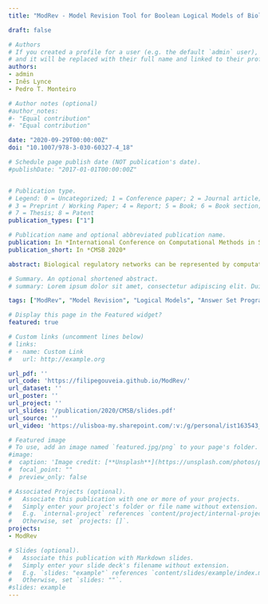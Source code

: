 ```yaml
---
title: "ModRev - Model Revision Tool for Boolean Logical Models of Biological Regulatory Networks"

draft: false

# Authors
# If you created a profile for a user (e.g. the default `admin` user), write the username (folder name) here 
# and it will be replaced with their full name and linked to their profile.
authors:
- admin
- Inês Lynce
- Pedro T. Monteiro

# Author notes (optional)
#author_notes:
#- "Equal contribution"
#- "Equal contribution"

date: "2020-09-29T00:00:00Z"
doi: "10.1007/978-3-030-60327-4_18"

# Schedule page publish date (NOT publication's date).
#publishDate: "2017-01-01T00:00:00Z"


# Publication type.
# Legend: 0 = Uncategorized; 1 = Conference paper; 2 = Journal article;
# 3 = Preprint / Working Paper; 4 = Report; 5 = Book; 6 = Book section;
# 7 = Thesis; 8 = Patent
publication_types: ["1"]

# Publication name and optional abbreviated publication name.
publication: In *International Conference on Computational Methods in Systems Biology*
publication_short: In *CMSB 2020*

abstract: Biological regulatory networks can be represented by computational models, which allow the study and the analysis of biological behaviours, therefore providing a better understanding of a given biological process. However, as new information is acquired, biological models may need to be revised, in order to also account for this new information. Here, we present a model revision tool, capable of repairing inconsistent Boolean biological models. Moreover, the tool is able to confront the models, both with steady state observations, as well as time-series data, considering both synchronous and asynchronous update schemes. The tool was tested with a well-known biological model that was corrupted with different random changes. The presented tool was able to successfully repair the majority of the corrupted models.

# Summary. An optional shortened abstract.
# summary: Lorem ipsum dolor sit amet, consectetur adipiscing elit. Duis posuere tellus ac convallis placerat. Proin tincidunt magna sed ex sollicitudin condimentum.

tags: ["ModRev", "Model Revision", "Logical Models", "Answer Set Programming"]

# Display this page in the Featured widget?
featured: true

# Custom links (uncomment lines below)
# links:
# - name: Custom Link
#   url: http://example.org

url_pdf: ''
url_code: 'https://filipegouveia.github.io/ModRev/'
url_dataset: ''
url_poster: ''
url_project: ''
url_slides: '/publication/2020/CMSB/slides.pdf'
url_source: ''
url_video: 'https://ulisboa-my.sharepoint.com/:v:/g/personal/ist163543_tecnico_ulisboa_pt/EdZPak1wvLVEtPAkNBid1VYBeRz6_2yq_EzKzi7p7ES0HA'

# Featured image
# To use, add an image named `featured.jpg/png` to your page's folder. 
#image:
#  caption: 'Image credit: [**Unsplash**](https://unsplash.com/photos/pLCdAaMFLTE)'
#  focal_point: ""
#  preview_only: false

# Associated Projects (optional).
#   Associate this publication with one or more of your projects.
#   Simply enter your project's folder or file name without extension.
#   E.g. `internal-project` references `content/project/internal-project/index.md`.
#   Otherwise, set `projects: []`.
projects:
- ModRev

# Slides (optional).
#   Associate this publication with Markdown slides.
#   Simply enter your slide deck's filename without extension.
#   E.g. `slides: "example"` references `content/slides/example/index.md`.
#   Otherwise, set `slides: ""`.
#slides: example
---
```


